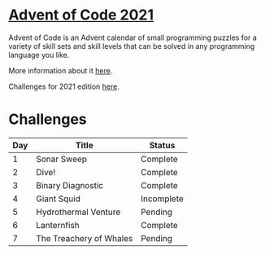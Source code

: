 # [Advent of Code 2021](https://adventofcode.com/2021)

Advent of Code is an Advent calendar of small programming puzzles for a variety of skill sets and skill levels that can be solved in any programming language you like.

More information about it [here](https://adventofcode.com/2021/about).

Challenges for 2021 edition [here](https://adventofcode.com/2021).

# Challenges

|Day|Title|Status
|---|---|---
|1|Sonar Sweep|Complete
|2|Dive!|Complete
|3|Binary Diagnostic|Complete
|4|Giant Squid|Incomplete
|5|Hydrothermal Venture|Pending
|6|Lanternfish|Complete
|7|The Treachery of Whales|Pending